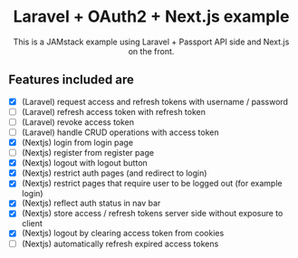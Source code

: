 <div align="center">

# Laravel + OAuth2 + Next.js example

This is a JAMstack example using Laravel + Passport API side and Next.js on the front.
</div>

## Features included are

- [x] (Laravel) request access and refresh tokens with username / password
- [ ] (Laravel) refresh access token with refresh token
- [ ] (Laravel) revoke access token
- [ ] (Laravel) handle CRUD operations with access token
- [x] (Nextjs) login from login page
- [ ] (Nextjs) register from register page
- [x] (Nextjs) logout with logout button
- [x] (Nextjs) restrict auth pages (and redirect to login)
- [x] (Nextjs) restrict pages that require user to be logged out (for example login)
- [x] (Nextjs) reflect auth status in nav bar
- [x] (Nextjs) store access / refresh tokens server side without exposure to client
- [x] (Nextjs) logout by clearing access token from cookies
- [ ] (Nextjs) automatically refresh expired access tokens
